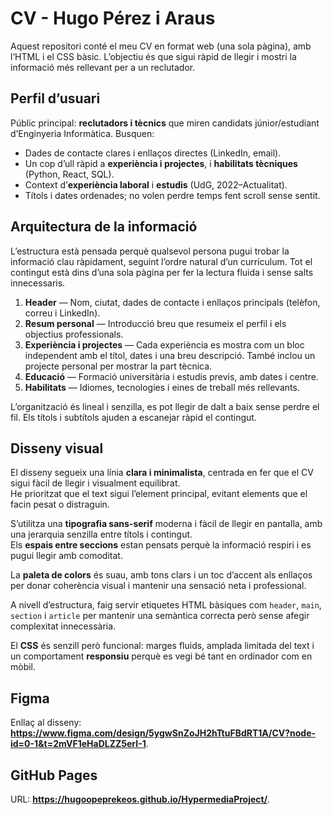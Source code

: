 # CV - Hugo Pérez i Araus

Aquest repositori conté el meu CV en format web (una sola pàgina), amb l’HTML i el CSS bàsic. L’objectiu és que sigui ràpid de llegir i mostri la informació més rellevant per a un reclutador.

## Perfil d’usuari
Públic principal: **reclutadors i tècnics** que miren candidats júnior/estudiant d’Enginyeria Informàtica. Busquen:
- Dades de contacte clares i enllaços directes (LinkedIn, email).
- Un cop d’ull ràpid a **experiència i projectes**, i **habilitats tècniques** (Python, React, SQL).
- Context d’**experiència laboral** i **estudis** (UdG, 2022–Actualitat).  
- Títols i dates ordenades; no volen perdre temps fent scroll sense sentit.

## Arquitectura de la informació
L’estructura està pensada perquè qualsevol persona pugui trobar la informació clau ràpidament, seguint l’ordre natural d’un currículum. Tot el contingut està dins d’una sola pàgina per fer la lectura fluida i sense salts innecessaris.

1. **Header** — Nom, ciutat, dades de contacte i enllaços principals (telèfon, correu i LinkedIn).  
2. **Resum personal** — Introducció breu que resumeix el perfil i els objectius professionals.  
3. **Experiència i projectes** — Cada experiència es mostra com un bloc independent amb el títol, dates i una breu descripció. També inclou un projecte personal per mostrar la part tècnica.  
4. **Educació** — Formació universitària i estudis previs, amb dates i centre.  
5. **Habilitats** — Idiomes, tecnologies i eines de treball més rellevants.  

L’organització és lineal i senzilla, es pot llegir de dalt a baix sense perdre el fil. Els títols i subtítols ajuden a escanejar ràpid el contingut.

## Disseny visual
El disseny segueix una línia **clara i minimalista**, centrada en fer que el CV sigui fàcil de llegir i visualment equilibrat.  
He prioritzat que el text sigui l’element principal, evitant elements que el facin pesat o distraguin.

S’utilitza una **tipografia sans-serif** moderna i fàcil de llegir en pantalla, amb una jerarquia senzilla entre títols i contingut.  
Els **espais entre seccions** estan pensats perquè la informació respiri i es pugui llegir amb comoditat.  

La **paleta de colors** és suau, amb tons clars i un toc d’accent als enllaços per donar coherència visual i mantenir una sensació neta i professional.  

A nivell d’estructura, faig servir etiquetes HTML bàsiques com `header`, `main`, `section` i `article` per mantenir una semàntica correcta però sense afegir complexitat innecessària.  

El **CSS** és senzill però funcional: marges fluids, amplada limitada del text i un comportament **responsiu** perquè es vegi bé tant en ordinador com en mòbil.  
  

## Figma
Enllaç al disseny: **https://www.figma.com/design/5ygwSnZoJH2hTtuFBdRT1A/CV?node-id=0-1&t=2mVF1eHaDLZZ5erI-1**.

## GitHub Pages
URL: **https://hugoopeprekeos.github.io/HypermediaProject/**. 

